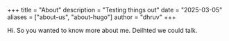 +++
title = "About"
description = "Testing things out"
date = "2025-03-05"
aliases = ["about-us", "about-hugo"]
author = "dhruv"
+++

Hi. So you wanted to know more about me. Deilhted we could talk.